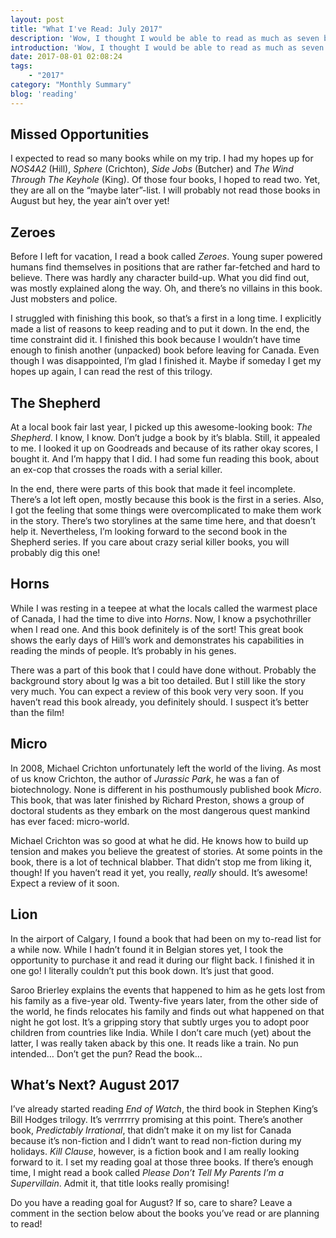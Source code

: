 ```yaml
---
layout: post
title: "What I've Read: July 2017"
description: 'Wow, I thought I would be able to read as much as seven books in July. Seven!! What was I thinking? I&#8217;ve learnt now that there is so much to do in Canada. And I was able to read five books. Still a lot, if you ask me. Let me tell you about those books: here&#8217;s what I read in July.'
introduction: 'Wow, I thought I would be able to read as much as seven books in July. Seven!! What was I thinking? I&#8217;ve learnt now that there is so much to do in Canada. And I was able to read five books. Still a lot, if you ask me. Let me tell you about those books: here&#8217;s what I read in July.'
date: 2017-08-01 02:08:24
tags:
    - "2017"
category: "Monthly Summary"
blog: 'reading'
---
```

## Missed Opportunities

I expected to read so many books while on my trip. I had my hopes up for <em>NOS4A2</em> (Hill), <em>Sphere</em> (Crichton), <em>Side Jobs</em> (Butcher) and <em>The Wind Through The Keyhole</em> (King). Of those four books, I hoped to read two. Yet, they are all on the &#8220;maybe later&#8221;-list. I will probably not read those books in August but hey, the year ain&#8217;t over yet!

## Zeroes

Before I left for vacation, I read a book called <em>Zeroes</em>. Young super powered humans find themselves in positions that are rather far-fetched and hard to believe. There was hardly any character build-up. What you did find out, was mostly explained along the way. Oh, and there&#8217;s no villains in this book. Just mobsters and police.

I struggled with finishing this book, so that&#8217;s a first in a long time. I explicitly made a list of reasons to keep reading and to put it down. In the end, the time constraint did it. I finished this book because I wouldn&#8217;t have time enough to finish another (unpacked) book before leaving for Canada. Even though I was disappointed, I&#8217;m glad I finished it. Maybe if someday I get my hopes up again, I can read the rest of this trilogy.

## The Shepherd

At a local book fair last year, I picked up this awesome-looking book: <em>The Shepherd</em>. I know, I know. Don&#8217;t judge a book by it&#8217;s blabla. Still, it appealed to me. I looked it up on Goodreads and because of its rather okay scores, I bought it. And I&#8217;m happy that I did. I had some fun reading this book, about an ex-cop that crosses the roads with a serial killer.

In the end, there were parts of this book that made it feel incomplete. There&#8217;s a lot left open, mostly because this book is the first in a series. Also, I got the feeling that some things were overcomplicated to make them work in the story. There&#8217;s two storylines at the same time here, and that doesn&#8217;t help it. Nevertheless, I&#8217;m looking forward to the second book in the Shepherd series. If you care about crazy serial killer books, you will probably dig this one!

## Horns

While I was resting in a teepee at what the locals called the warmest place of Canada, I had the time to dive into <em>Horns</em>. Now, I know a psychothriller when I read one. And this book definitely is of the sort! This great book shows the early days of Hill&#8217;s work and demonstrates his capabilities in reading the minds of people. It&#8217;s probably in his genes.

There was a part of this book that I could have done without. Probably the background story about Ig was a bit too detailed. But I still like the story very much. You can expect a review of this book very very soon. If you haven&#8217;t read this book already, you definitely should. I suspect it&#8217;s better than the film!

## Micro

In 2008, Michael Crichton unfortunately left the world of the living. As most of us know Crichton, the author of <em>Jurassic Park</em>, he was a fan of biotechnology. None is different in his posthumously published book <em>Micro</em>. This book, that was later finished by Richard Preston, shows a group of doctoral students as they embark on the most dangerous quest mankind has ever faced: micro-world.

Michael Crichton was so good at what he did. He knows how to build up tension and makes you believe the greatest of stories. At some points in the book, there is a lot of technical blabber. That didn&#8217;t stop me from liking it, though! If you haven&#8217;t read it yet, you really, <em>really</em> should. It&#8217;s awesome! Expect a review of it soon.

## Lion

In the airport of Calgary, I found a book that had been on my to-read list for a while now. While I hadn&#8217;t found it in Belgian stores yet, I took the opportunity to purchase it and read it during our flight back. I finished it in one go! I literally couldn&#8217;t put this book down. It&#8217;s just that good.

Saroo Brierley explains the events that happened to him as he gets lost from his family as a five-year old. Twenty-five years later, from the other side of the world, he finds relocates his family and finds out what happened on that night he got lost. It&#8217;s a gripping story that subtly urges you to adopt poor children from countries like India. While I don&#8217;t care much (yet) about the latter, I was really taken aback by this one. It reads like a train. No pun intended&#8230; Don&#8217;t get the pun? Read the book&#8230;

## What&#8217;s Next? August 2017

I&#8217;ve already started reading <em>End of Watch</em>, the third book in Stephen King&#8217;s Bill Hodges trilogy. It&#8217;s verrrrrry promising at this point. There&#8217;s another book, <em>Predictably Irrational</em>, that didn&#8217;t make it on my list for Canada because it&#8217;s non-fiction and I didn&#8217;t want to read non-fiction during my holidays. <em>Kill Clause</em>, however, is a fiction book and I am really looking forward to it. I set my reading goal at those three books. If there&#8217;s enough time, I might read a book called <em>Please Don&#8217;t Tell My Parents I&#8217;m a Supervillain</em>. Admit it, that title looks really promising!

Do you have a reading goal for August? If so, care to share? Leave a comment in the section below about the books you&#8217;ve read or are planning to read!